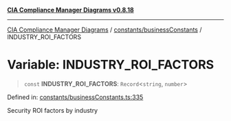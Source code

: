 [**CIA Compliance Manager Diagrams v0.8.18**](../../../README.md)

***

[CIA Compliance Manager Diagrams](../../../modules.md) / [constants/businessConstants](../README.md) / INDUSTRY\_ROI\_FACTORS

# Variable: INDUSTRY\_ROI\_FACTORS

> `const` **INDUSTRY\_ROI\_FACTORS**: `Record`\<`string`, `number`\>

Defined in: [constants/businessConstants.ts:335](https://github.com/Hack23/cia-compliance-manager/blob/509f2f6138f4e24aa7fe1ae9432ec1ccefbe5f32/src/constants/businessConstants.ts#L335)

Security ROI factors by industry
